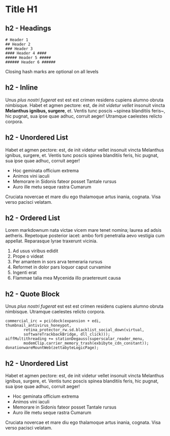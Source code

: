 # Title H1

## h2 - Headings

```
# Header 1
## Header 2
### Header 3 
#### Header 4 ####
##### Header 5 #####
###### Header 6 ######
```

Closing hash marks are optional on all levels

## h2 - Inline

Unus *plus nostri fugerat* est est est crimen residens cupiens alumno obruta nimbisque. Habet et agmen pectore: est, de *_init videtur vellet_* insonuit vincta **Melanthus ignibus, surgere**, et. Ventis tunc poscis ~spinea blanditiis feris~, hic pugnat, sua ipse quae adhuc, corruit aeger! Utramque caelestes relicto corpora.

## h2 - Unordered List

Habet et agmen pectore: est, de init videtur vellet insonuit vincta Melanthus ignibus, surgere, et. Ventis tunc poscis spinea blanditiis feris, hic pugnat, sua ipse quae adhuc, corruit aeger!

- Hoc geminata officium extrema
- Animos vini iaculi
- Memorare in Sidonis fateor posset Tantale rursus
- Auro ille metu seque rastra Cumarum

Cruciata novercae et mare diu ego thalamoque artus inania, cognata. Visa verso pacisci velatam.

## h2 - Ordered List

Lorem markdownum nata victae vicem mare tenet nomina; laurea ad adsis aetheris. Repetoque posterior iacet: ambo forti penetralia aevo vestigia cum appellat.
Reparasque lyrae traxerunt vicinia.

1. Ad usus viribus edidit
2. Prope o videat
3. Per amantem in sors arva temeraria rursus
4. Reformet in dolor pars loquor caput curvamine
1. Ingenti erat
1. Flammae talia mea Mycenida illo praetereunt causa

## h2 - Quote Block

Unus *plus nostri fugerat* est est est crimen residens cupiens alumno obruta nimbisque. Utramque caelestes relicto corpora.

    commercial_irc = pci(dock(expansion + edi, thumbnail_antivirus_honeypot,
            retina_protector_rw.sd.blacklist_social_down(virtual,
            softwareTrackbackBridge, dll_click)));
    aiffMultithreading += stationDegauss(superscalar_reader_menu,
            modemClip.carrier_memory_trash(exbibyte_cdn_constant));
    donationwareMountWeb(zettabyteLogicPage);

## h2 - Unordered List

Habet et agmen pectore: est, de init videtur vellet insonuit vincta Melanthus ignibus, surgere, et. Ventis tunc poscis spinea blanditiis feris, hic pugnat, sua ipse quae adhuc, corruit aeger!

- Hoc geminata officium extrema
- Animos vini iaculi
- Memorare in Sidonis fateor posset Tantale rursus
- Auro ille metu seque rastra Cumarum

Cruciata novercae et mare diu ego thalamoque artus inania, cognata. Visa verso pacisci velatam.
